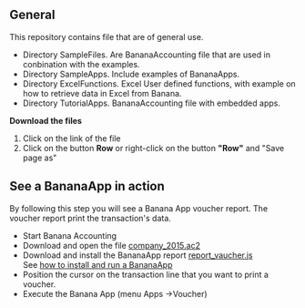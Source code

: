 ## General 

This repository contains file that are of general use.

* Directory SampleFiles. Are BananaAccounting file that are used in conbination with the examples. 
* Directory SampleApps. Include examples of BananaApps.
* Directory ExcelFunctions. Excel User defined functions, with example on how to retrieve data in Excel from Banana.
* Directory TutorialApps. BananaAccounting file with embedded apps.


**Download the files**

1. Click on the link of the file
2. Click on the button **Row** or right-click on the button **"Row"** and "Save page as" 

## See a BananaApp in action 
By following this step you will see a Banana App voucher report. The voucher report print the transaction's data.  

* Start Banana Accounting
* Download and open the file [company_2015.ac2](https://github.com/BananaAccounting/General/raw/master/SampleFiles/company-2015.ac2)
* Download and install the BananaApp report [report_vaucher.js](https://raw.githubusercontent.com/BananaAccounting/General/master/SampleApps/report_voucher.js)  
See  [how to install and run a BananaApp](http://doc8.banana.ch/en/node/7709)
* Position the cursor on the transaction line that you want to print a voucher.
* Execute the Banana App (menu Apps ->Voucher)


